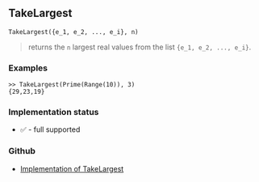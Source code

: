 ## TakeLargest

```
TakeLargest({e_1, e_2, ..., e_i}, n) 
```

> returns the `n` largest real values from the list `{e_1, e_2, ..., e_i}`.

### Examples

```
>> TakeLargest(Prime(Range(10)), 3) 
{29,23,19}
```






### Implementation status

* &#x2705; - full supported

### Github

* [Implementation of TakeLargest](https://github.com/axkr/symja_android_library/blob/master/symja_android_library/matheclipse-core/src/main/java/org/matheclipse/core/builtin/ListFunctions.java#L7650) 
